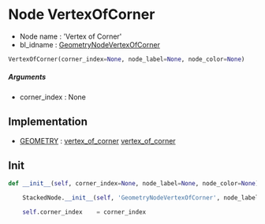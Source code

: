 # Node VertexOfCorner

- Node name : 'Vertex of Corner'
- bl_idname : [GeometryNodeVertexOfCorner](https://docs.blender.org/api/current/bpy.types.GeometryNodeVertexOfCorner.html)


``` python
VertexOfCorner(corner_index=None, node_label=None, node_color=None)
```
##### Arguments

- corner_index : None

## Implementation

- [GEOMETRY](/docs/GeoNodes/GEOMETRY.md) : [vertex_of_corner](/docs/GeoNodes/GEOMETRY.md#vertex_of_corner) [vertex_of_corner](/docs/GeoNodes/GEOMETRY.md#vertex_of_corner)

## Init

``` python
def __init__(self, corner_index=None, node_label=None, node_color=None):

    StackedNode.__init__(self, 'GeometryNodeVertexOfCorner', node_label=node_label, node_color=node_color)

    self.corner_index    = corner_index
```
